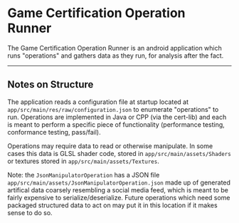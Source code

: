 # Game Certification Operation Runner

The Game Certification Operation Runner is an android application which runs "operations" and gathers data as they run, for analysis after the fact.

---

## Notes on Structure

The application reads a configuration file at startup located at `app/src/main/res/raw/configuration.json` to enumerate "operations" to run. Operations are implemented in Java or CPP (via the cert-lib) and each is meant to perform a specific piece of functionality (performance testing, conformance testing, pass/fail).

Operations may require data to read or otherwise manipulate. In some cases this data is GLSL shader code, stored in `app/src/main/assets/Shaders` or textures stored in `app/src/main/assets/Textures`.

Note: the `JsonManipulatorOperation` has a JSON file `app/src/main/assets/JsonManipulatorOperation.json` made up of generated artifical data coarsely resembling a social media feed, which is meant to be fairly expensive to serialize/deserialize. Future operations which need some packaged structured data to act on may put it in this location if it makes sense to do so.
